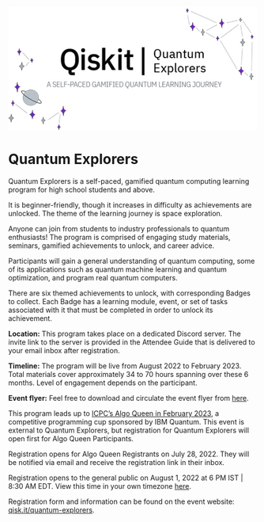 ![Image](images/qe_banner.jpg)
# Quantum Explorers

Quantum Explorers is a self-paced, gamified quantum computing learning program for high school students and above.

It is beginner-friendly, though it increases in difficulty as achievements are unlocked. The theme of the learning journey is space exploration.

Anyone can join from students to industry professionals to quantum enthusiasts! The program is comprised of engaging study materials, seminars, gamified achievements to unlock, and career advice.

Participants will gain a general understanding of quantum computing, some of its applications such as quantum machine learning and quantum optimization, and program real quantum computers.

There are six themed achievements to unlock, with corresponding Badges to collect. Each Badge has a learning module, event, or set of tasks associated with it that must be completed in order to unlock its achievement.

**Location:** This program takes place on a dedicated Discord server. The invite link to the server is provided in the Attendee Guide that is delivered to your email inbox after registration.

**Timeline:** The program will be live from August 2022 to February 2023. Total materials cover approximately 34 to 70 hours spanning over these 6 months. Level of engagement depends on the participant.

**Event flyer:** Feel free to download and circulate the event flyer from [here](https://ibm.box.com/v/qe-event-flyer).

This program leads up to [ICPC’s Algo Queen in February 2023](https://www.amrita.edu/events/icpc-algo-queen-the-girls-programming-cup-2023/), a competitive programming cup sponsored by IBM Quantum. This event is external to Quantum Explorers, but registration for Quantum Explorers will open first for Algo Queen Participants.

Registration opens for Algo Queen Registrants on July 28, 2022. They will be notified via email and receive the registration link in their inbox.

Registration opens to the general public on August 1, 2022 at 6 PM IST | 8:30 AM EDT. View this time in your own timezone [here](https://dateful.com/convert/indian-standard-time-ist?t=6pm).

Registration form and information can be found on the event website: [qisk.it/quantum-explorers](http://qisk.it/quantum-explorers).





